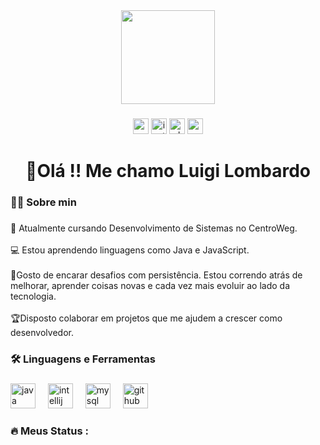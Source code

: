 <div align="center">
  <img height="150" src="https://media.giphy.com/media/v1.Y2lkPTc5MGI3NjExcjRnMW5xdjBvNWV3ZmtrbWI2aGxnbDR3NThudmJjMW90Nzd1ZThkOCZlcD12MV9naWZzX3NlYXJjaCZjdD1n/78XCFBGOlS6keY1Bil/giphy.gif"  />
</div>

###

<div align="center">
  <img src="https://img.shields.io/static/v1?message=Youtube&logo=youtube&label=&color=FF0000&logoColor=white&labelColor=&style=for-the-badge" height="25" alt="youtube logo"  />
  <img src="https://img.shields.io/static/v1?message=Instagram&logo=instagram&label=&color=E4405F&logoColor=white&labelColor=&style=for-the-badge" height="25" alt="instagram logo"  />
  <img src="https://img.shields.io/static/v1?message=Whatsapp&logo=whatsapp&label=&color=25D366&logoColor=white&labelColor=&style=for-the-badge" height="25" alt="whatsapp logo"  />
  <img src="https://img.shields.io/static/v1?message=Gmail&logo=gmail&label=&color=D14836&logoColor=white&labelColor=&style=for-the-badge" height="25" alt="gmail logo"  />
</div>

###

<h1 align="center">👋Olá !! Me chamo Luigi Lombardo</h1>

###

<h3 align="left">👩‍💻  Sobre min</h3>

###

<p align="left">💼 Atualmente cursando Desenvolvimento de Sistemas no CentroWeg.<br><br> 💻  Estou aprendendo linguagens como Java e JavaScript.<br><br>🌟Gosto de encarar desafios com  persistência. Estou  correndo atrás de melhorar, aprender coisas novas e cada vez mais evoluir ao lado da tecnologia.<br><br>🏆Disposto colaborar em projetos que me ajudem a crescer como desenvolvedor.</p>

###

<h3 align="left">🛠 Linguagens e Ferramentas</h3>

###

<div align="left">
  <img src="https://cdn.jsdelivr.net/gh/devicons/devicon/icons/java/java-original.svg" height="40" alt="java logo"  />
  <img width="12" />
  <img src="https://cdn.jsdelivr.net/gh/devicons/devicon/icons/intellij/intellij-original.svg" height="40" alt="intellij logo"  />
  <img width="12" />
  <img src="https://cdn.jsdelivr.net/gh/devicons/devicon/icons/mysql/mysql-original.svg" height="40" alt="mysql logo"  />
  <img width="12" />
  <img src="https://cdn.jsdelivr.net/gh/devicons/devicon/icons/github/github-original.svg" height="40" alt="github logo"  />
</div>

###

<h3 align="left">🔥   Meus Status :</h3>


